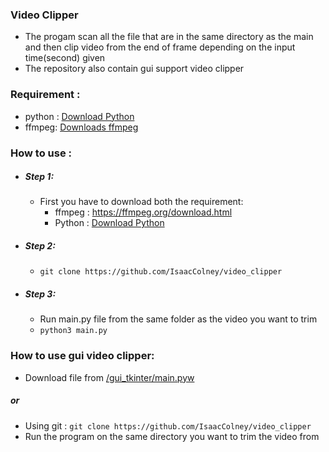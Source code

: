 ### Video Clipper
- The progam scan all the file that are in the same directory as the main and then clip video from the end of frame depending on the input time(second) given
- The repository also contain gui support video clipper

### Requirement :
- python : [Download Python](https://www.python.org/downloads/)
- ffmpeg: [Downloads ffmpeg](https://ffmpeg.org/download.html)


### How to use :
- ##### Step 1:
  - First you have to download both the requirement:
    - ffmpeg : https://ffmpeg.org/download.html
    - Python : [Download Python](https://www.python.org/downloads/)
- ##### Step 2:
    - ``git clone https://github.com/IsaacColney/video_clipper`` 
- ##### Step 3:
  - Run main.py file from the same folder as the video you want to trim
  - ``python3 main.py``
  
 ### How to use gui video clipper:
 - Download file from [/gui_tkinter/main.pyw](https://github.com/IsaacColney/video_clipper/tree/main/gui_tkinter) 
 ##### or
 - Using git : ``git clone https://github.com/IsaacColney/video_clipper``
 - Run the program on the same directory you want to trim the video from

